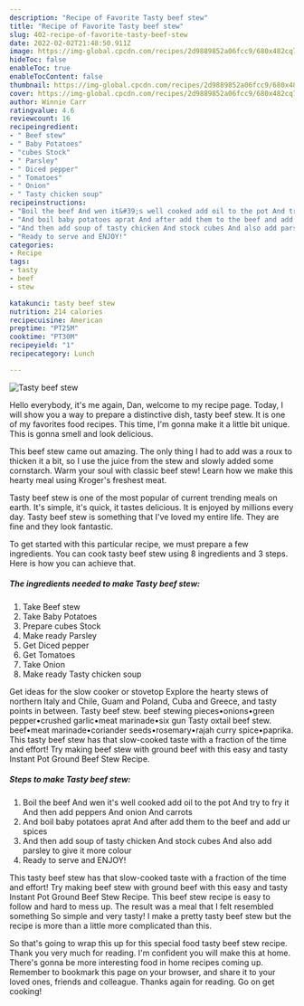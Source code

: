 ```yaml
---
description: "Recipe of Favorite Tasty beef stew"
title: "Recipe of Favorite Tasty beef stew"
slug: 402-recipe-of-favorite-tasty-beef-stew
date: 2022-02-02T21:48:50.911Z
image: https://img-global.cpcdn.com/recipes/2d9889852a06fcc9/680x482cq70/tasty-beef-stew-recipe-main-photo.jpg
hideToc: false
enableToc: true
enableTocContent: false
thumbnail: https://img-global.cpcdn.com/recipes/2d9889852a06fcc9/680x482cq70/tasty-beef-stew-recipe-main-photo.jpg
cover: https://img-global.cpcdn.com/recipes/2d9889852a06fcc9/680x482cq70/tasty-beef-stew-recipe-main-photo.jpg
author: Winnie Carr
ratingvalue: 4.6
reviewcount: 16
recipeingredient:
- " Beef stew"
- " Baby Potatoes"
- "cubes Stock"
- " Parsley"
- " Diced pepper"
- " Tomatoes"
- " Onion"
- " Tasty chicken soup"
recipeinstructions:
- "Boil the beef And wen it&#39;s well cooked add oil to the pot And try to fry it And then add peppers And onion And carrots"
- "And boil baby potatoes aprat And after add them to the beef and add ur spices"
- "And then add soup of tasty chicken And stock cubes And also add parsley to give it more colour"
- "Ready to serve and ENJOY!"
categories:
- Recipe
tags:
- tasty
- beef
- stew

katakunci: tasty beef stew 
nutrition: 214 calories
recipecuisine: American
preptime: "PT25M"
cooktime: "PT30M"
recipeyield: "1"
recipecategory: Lunch

---
```



![Tasty beef stew](https://img-global.cpcdn.com/recipes/2d9889852a06fcc9/680x482cq70/tasty-beef-stew-recipe-main-photo.jpg)

Hello everybody, it's me again, Dan, welcome to my recipe page. Today, I will show you a way to prepare a distinctive dish, tasty beef stew. It is one of my favorites food recipes. This time, I'm gonna make it a little bit unique. This is gonna smell and look delicious.

This beef stew came out amazing. The only thing I had to add was a roux to thicken it a bit, so I use the juice from the stew and slowly added some cornstarch. Warm your soul with classic beef stew! Learn how we make this hearty meal using Kroger&#39;s freshest meat.

Tasty beef stew is one of the most popular of current trending meals on earth. It's simple, it's quick, it tastes delicious. It is enjoyed by millions every day. Tasty beef stew is something that I've loved my entire life. They are fine and they look fantastic.


To get started with this particular recipe, we must prepare a few ingredients. You can cook tasty beef stew using 8 ingredients and 3 steps. Here is how you can achieve that.

<!--inarticleads1-->

##### The ingredients needed to make Tasty beef stew:

1. Take  Beef stew
1. Take  Baby Potatoes
1. Prepare cubes Stock
1. Make ready  Parsley
1. Get  Diced pepper
1. Get  Tomatoes
1. Take  Onion
1. Make ready  Tasty chicken soup


Get ideas for the slow cooker or stovetop Explore the hearty stews of northern Italy and Chile, Guam and Poland, Cuba and Greece, and tasty points in between. Tasty beef stew. beef stewing pieces•onions•green pepper•crushed garlic•meat marinade•six gun Tasty oxtail beef stew. beef•meat marinade•coriander seeds•rosemary•rajah curry spice•paprika. This tasty beef stew has that slow-cooked taste with a fraction of the time and effort! Try making beef stew with ground beef with this easy and tasty Instant Pot Ground Beef Stew Recipe. 

<!--inarticleads2-->

##### Steps to make Tasty beef stew:

1. Boil the beef And wen it&#39;s well cooked add oil to the pot And try to fry it And then add peppers And onion And carrots
1. And boil baby potatoes aprat And after add them to the beef and add ur spices
1. And then add soup of tasty chicken And stock cubes And also add parsley to give it more colour
1. Ready to serve and ENJOY!

This tasty beef stew has that slow-cooked taste with a fraction of the time and effort! Try making beef stew with ground beef with this easy and tasty Instant Pot Ground Beef Stew Recipe. This beef stew recipe is easy to follow and hard to mess up. The result was a meal that I felt resembled something So simple and very tasty! I make a pretty tasty beef stew but the recipe is more than a little more complicated than this. 

So that's going to wrap this up for this special food tasty beef stew recipe. Thank you very much for reading. I'm confident you will make this at home. There's gonna be more interesting food in home recipes coming up. Remember to bookmark this page on your browser, and share it to your loved ones, friends and colleague. Thanks again for reading. Go on get cooking!
